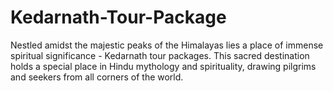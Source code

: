 # Kedarnath-Tour-Package
Nestled amidst the majestic peaks of the Himalayas lies a place of immense spiritual significance - Kedarnath tour packages. This sacred destination holds a special place in Hindu mythology and spirituality, drawing pilgrims and seekers from all corners of the world.
